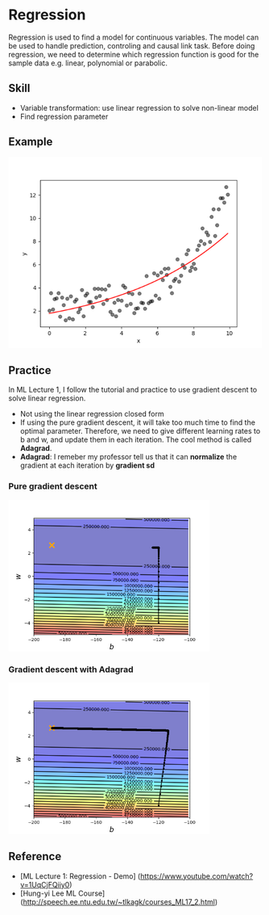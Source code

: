 # Regression
Regression is used to find a model for continuous variables. The model can be used to handle prediction, controling and causal link task. Before doing regression, we need to determine which regression function is good for the sample data e.g. linear, polynomial or parabolic.

## Skill
+ Variable transformation: use linear regression to solve non-linear model
+ Find regression parameter

## Example
![image](https://github.com/ChienKangLu/Regression/blob/master/regression/img1.png)

## Practice
In ML Lecture 1, I follow the tutorial and practice to use gradient descent to solve linear regression.
+ Not using the linear regression closed form
+ If using the pure gradient descent, it will take too much time to find the optimal parameter. Therefore, we need to give different learning rates to b and w, and update them in each iteration. The cool method is called **Adagrad**.
+ **Adagrad**: I remeber my professor tell us that it can **normalize** the gradient at each iteration by **gradient sd**
### Pure gradient descent
<img width="400" src="https://github.com/ChienKangLu/Regression/blob/master/ML_Lecture/gradient.png" />

### Gradient descent with Adagrad
<img width="400" src="https://github.com/ChienKangLu/Regression/blob/master/ML_Lecture/gradient%20with%20adagrad.png" />


## Reference
+ [ML Lecture 1: Regression - Demo] (https://www.youtube.com/watch?v=1UqCjFQiiy0)
+ [Hung-yi Lee ML Course] (http://speech.ee.ntu.edu.tw/~tlkagk/courses_ML17_2.html)

